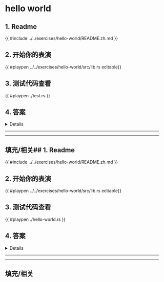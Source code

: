 # hello world

## 1. Readme

{{ #include ../../exercises/hello-world/README.zh.md }}

## 2. 开始你的表演

{{ #playpen ../../exercises/hello-world/src/lib.rs editable}}

## 3. 测试代码查看

{{ #playpen ./test.rs }}

## 4. 答案

<details>

{{ #playpen ../../exercises/hello-world/example.rs }}

</details>

---
---

## 填充/相关## 1. Readme

 {{ #include ../../exercises/hello-world/README.zh.md }}

 ## 2. 开始你的表演

 {{ #playpen ../../exercises/hello-world/src/lib.rs editable}}

 ## 3. 测试代码查看

 {{ #playpen ./hello-world.rs }}

 ## 4. 答案

 <details>

 {{ #playpen ../../exercises/hello-world/example.rs }}

 </details>

 ---
 ---

 ## 填充/相关


